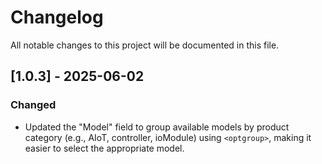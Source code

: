 # Changelog

All notable changes to this project will be documented in this file.

## [1.0.3] - 2025-06-02
### Changed
- Updated the "Model" field to group available models by product category (e.g., AIoT, controller, ioModule) using `<optgroup>`, making it easier to select the appropriate model.